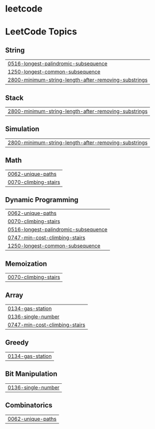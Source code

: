 # leetcode
<!---LeetCode Topics Start-->
# LeetCode Topics
## String
|  |
| ------- |
| [0516-longest-palindromic-subsequence](https://github.com/KarnatiManisha/leetcode/tree/master/0516-longest-palindromic-subsequence) |
| [1250-longest-common-subsequence](https://github.com/KarnatiManisha/leetcode/tree/master/1250-longest-common-subsequence) |
| [2800-minimum-string-length-after-removing-substrings](https://github.com/KarnatiManisha/leetcode/tree/master/2800-minimum-string-length-after-removing-substrings) |
## Stack
|  |
| ------- |
| [2800-minimum-string-length-after-removing-substrings](https://github.com/KarnatiManisha/leetcode/tree/master/2800-minimum-string-length-after-removing-substrings) |
## Simulation
|  |
| ------- |
| [2800-minimum-string-length-after-removing-substrings](https://github.com/KarnatiManisha/leetcode/tree/master/2800-minimum-string-length-after-removing-substrings) |
## Math
|  |
| ------- |
| [0062-unique-paths](https://github.com/KarnatiManisha/leetcode/tree/master/0062-unique-paths) |
| [0070-climbing-stairs](https://github.com/KarnatiManisha/leetcode/tree/master/0070-climbing-stairs) |
## Dynamic Programming
|  |
| ------- |
| [0062-unique-paths](https://github.com/KarnatiManisha/leetcode/tree/master/0062-unique-paths) |
| [0070-climbing-stairs](https://github.com/KarnatiManisha/leetcode/tree/master/0070-climbing-stairs) |
| [0516-longest-palindromic-subsequence](https://github.com/KarnatiManisha/leetcode/tree/master/0516-longest-palindromic-subsequence) |
| [0747-min-cost-climbing-stairs](https://github.com/KarnatiManisha/leetcode/tree/master/0747-min-cost-climbing-stairs) |
| [1250-longest-common-subsequence](https://github.com/KarnatiManisha/leetcode/tree/master/1250-longest-common-subsequence) |
## Memoization
|  |
| ------- |
| [0070-climbing-stairs](https://github.com/KarnatiManisha/leetcode/tree/master/0070-climbing-stairs) |
## Array
|  |
| ------- |
| [0134-gas-station](https://github.com/KarnatiManisha/leetcode/tree/master/0134-gas-station) |
| [0136-single-number](https://github.com/KarnatiManisha/leetcode/tree/master/0136-single-number) |
| [0747-min-cost-climbing-stairs](https://github.com/KarnatiManisha/leetcode/tree/master/0747-min-cost-climbing-stairs) |
## Greedy
|  |
| ------- |
| [0134-gas-station](https://github.com/KarnatiManisha/leetcode/tree/master/0134-gas-station) |
## Bit Manipulation
|  |
| ------- |
| [0136-single-number](https://github.com/KarnatiManisha/leetcode/tree/master/0136-single-number) |
## Combinatorics
|  |
| ------- |
| [0062-unique-paths](https://github.com/KarnatiManisha/leetcode/tree/master/0062-unique-paths) |
<!---LeetCode Topics End-->